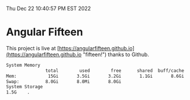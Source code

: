 Thu Dec 22 10:40:57 PM EST 2022

# Angular Fifteen


This project is live at [https://angularfifteen.github.io](https://angularfifteen.github.io "fifteen!") thanks to Github.

```bash
System Memory
               total        used        free      shared  buff/cache   available
Mem:            15Gi       3.5Gi       3.2Gi       1.1Gi       8.6Gi        10Gi
Swap:          8.0Gi       8.0Mi       8.0Gi
System Storage
1.5G	.
```
